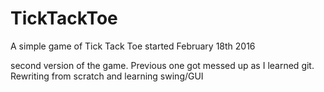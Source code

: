 # TickTackToe
A simple game of Tick Tack Toe 
started February 18th 2016

second version of the game. Previous one got messed up as I learned git. Rewriting from scratch and learning swing/GUI
